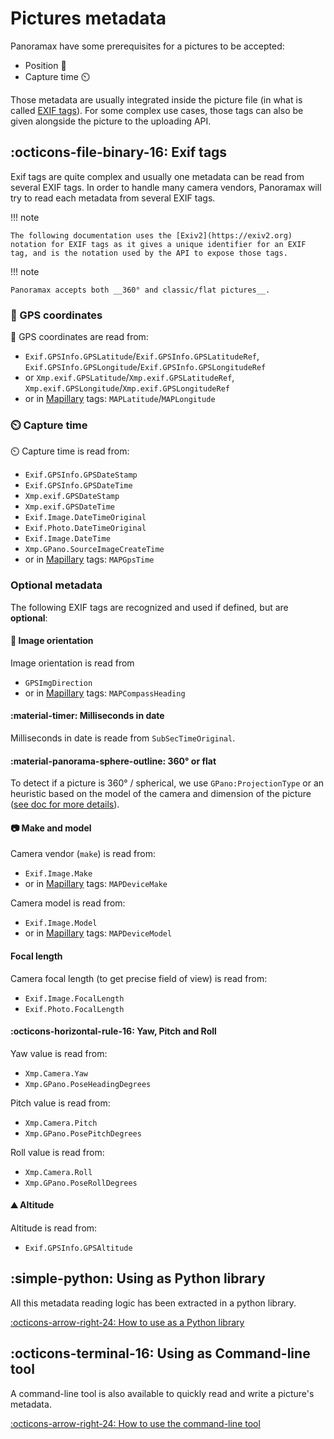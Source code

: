 # Pictures metadata

Panoramax have some prerequisites for a pictures to be accepted:

- Position 📍
- Capture time ⏲️

Those metadata are usually integrated inside the picture file (in what is called [EXIF tags](https://en.wikipedia.org/wiki/Exif)). For some complex use cases, those tags can also be given alongside the picture to the uploading API.

## :octicons-file-binary-16: Exif tags

Exif tags are quite complex and usually one metadata can be read from several EXIF tags. In order to handle many camera vendors, Panoramax will try to read each metadata from several EXIF tags.

!!! note

    The following documentation uses the [Exiv2](https://exiv2.org) notation for EXIF tags as it gives a unique identifier for an EXIF tag, and is the notation used by the API to expose those tags.

!!! note

    Panoramax accepts both __360° and classic/flat pictures__.

### 📍 GPS coordinates

📍 GPS coordinates are read from:

- `Exif.GPSInfo.GPSLatitude`/`Exif.GPSInfo.GPSLatitudeRef`, `Exif.GPSInfo.GPSLongitude`/`Exif.GPSInfo.GPSLongitudeRef`
- or `Xmp.exif.GPSLatitude`/`Xmp.exif.GPSLatitudeRef`, `Xmp.exif.GPSLongitude`/`Xmp.exif.GPSLongitudeRef`
- or in [Mapillary](https://www.mapillary.com/) tags: `MAPLatitude`/`MAPLongitude`

### ⏲️ Capture time

⏲️ Capture time is read from:

- `Exif.GPSInfo.GPSDateStamp`
- `Exif.GPSInfo.GPSDateTime`
- `Xmp.exif.GPSDateStamp`
- `Xmp.exif.GPSDateTime`
- `Exif.Image.DateTimeOriginal`
- `Exif.Photo.DateTimeOriginal`
- `Exif.Image.DateTime`
- `Xmp.GPano.SourceImageCreateTime`
- or in [Mapillary](https://www.mapillary.com/) tags: `MAPGpsTime`

### Optional metadata

The following EXIF tags are recognized and used if defined, but are **optional**:

#### 🧭 Image orientation

Image orientation is read from

- `GPSImgDirection`
- or in [Mapillary](https://www.mapillary.com/) tags: `MAPCompassHeading`

#### :material-timer: Milliseconds in date

Milliseconds in date is reade from `SubSecTimeOriginal`.

#### :material-panorama-sphere-outline: 360° or flat

To detect if a picture is 360° / spherical, we use `GPano:ProjectionType` or an heuristic based on the model of the camera and dimension of the picture ([see doc for more details](./tech/api_reference.md#camera)).

#### 📷 Make and model

Camera vendor (`make`) is read from:

- `Exif.Image.Make`
- or in [Mapillary](https://www.mapillary.com/) tags: `MAPDeviceMake`

Camera model is read from:

- `Exif.Image.Model`
- or in [Mapillary](https://www.mapillary.com/) tags: `MAPDeviceModel`

#### Focal length

Camera focal length (to get precise field of view) is read from:

- `Exif.Image.FocalLength`
- `Exif.Photo.FocalLength`

#### :octicons-horizontal-rule-16: Yaw, Pitch and Roll

Yaw value is read from:

- `Xmp.Camera.Yaw`
- `Xmp.GPano.PoseHeadingDegrees`

Pitch value is read from:

- `Xmp.Camera.Pitch`
- `Xmp.GPano.PosePitchDegrees`

Roll value is read from:

- `Xmp.Camera.Roll`
- `Xmp.GPano.PoseRollDegrees`

#### ⛰️ Altitude

Altitude is read from:

- `Exif.GPSInfo.GPSAltitude`

## :simple-python: Using as Python library

All this metadata reading logic has been extracted in a python library.

[:octicons-arrow-right-24: How to use as a Python library](./tech/api_reference.md)

## :octicons-terminal-16: Using as Command-line tool

A command-line tool is also available to quickly read and write a picture's metadata.

[:octicons-arrow-right-24: How to use the command-line tool](./tech/cli.md)
